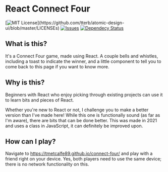# React Connect Four

[![MIT License](https://img.shields.io/apm/l/atomic-design-ui.svg?)](https://github.com/tterb/atomic-design-ui/blob/master/LICENSEs)
[![Issues](https://img.shields.io/github/issues-raw/tmetcalfe89/tic-tac-toe.svg?maxAge=25000)](https://github.com/tmetcalfe89/tic-tac-toe/issues)
[![Dependecy Status](https://david-dm.org/tmetcalfe89/tic-tac-toe.svg)](https://david-dm.org/tmetcalfe89/tic-tac-toe)

## What is this?

It's a Connect Four game, made using React. A couple bells and whistles, including a toast to indicate the winner, and a little component to tell you to come back to this page if you want to know more.

## Why is this?

Beginners with React who enjoy picking through existing projects can use it to learn bits and pieces of React.

Whether you're new to React or not, I challenge you to make a better version than I've made here! While this one is functionally sound (as far as I'm aware), there are bits that can be done better. This was made in 2021 and uses a class in JavaScript, it can definitely be improved upon.

## How can I play?

Navigate to https://tmetcalfe89.github.io/connect-four/ and play with a friend right on your device. Yes, both players need to use the same device; there is no network functionality on this.
